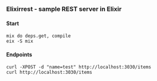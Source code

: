 ### Elixirrest - sample REST server in Elixir

#### Start

```
mix do deps.get, compile
eix -S mix
```

#### Endpoints

```
curl -XPOST -d "name=test" http://localhost:3030/items
curl http://localhost:3030/items
```
